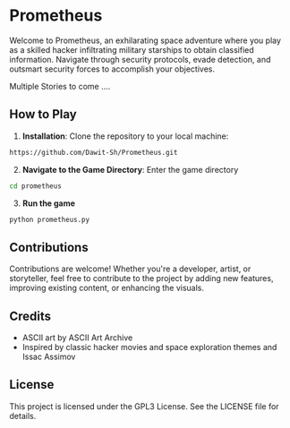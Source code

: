 # Prometheus

Welcome to Prometheus, an exhilarating space adventure where you play as a skilled hacker infiltrating military starships to obtain classified information. 
Navigate through security protocols, evade detection, and outsmart security forces to accomplish your objectives.

Multiple Stories to come ....

## How to Play
1. **Installation**: Clone the repository to your local machine:
```bash
https://github.com/Dawit-Sh/Prometheus.git
```
2. **Navigate to the Game Directory**: Enter the game directory
```bash
cd prometheus
```
3. **Run the game**
```bash
python prometheus.py
```

## Contributions
Contributions are welcome! 
Whether you're a developer, artist, or storyteller, feel free to contribute to the project by adding new features, improving existing content, or enhancing the visuals.

## Credits
- ASCII art by ASCII Art Archive
- Inspired by classic hacker movies and space exploration themes and Issac Assimov

## License

This project is licensed under the GPL3 License. See the LICENSE file for details.

